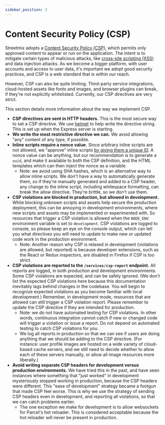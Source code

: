 ```yaml
---
sidebar_position: 3
---
```


# Content Security Policy (CSP)

Streetmix adopts a [Content Security Policy (CSP)](https://developer.mozilla.org/en-US/docs/Web/HTTP/CSP), which permits only approved content to appear or run on the application. The intent is to mitigate certain types of malicious attacks, like [cross-site scripting (XSS)](https://developer.mozilla.org/en-US/docs/Glossary/Cross-site_scripting) and data injection attacks. As we become a bigger platform, with user accounts and access to user data, it's important we adopt good security practices, and CSP is a web standard that is within our reach.

However, CSP can also be quite limiting. Third-party service integrations, cloud-hosted assets like fonts and images, and browser plugins can break, if they're not explicitly whitelisted. Currently, our CSP directives are very strict.

This section details more information about the way we implement CSP.

- **CSP directives are sent in HTTP headers.** This is the most secure way to set a CSP directive. We use [helmet](https://www.npmjs.com/package/helmet) to help write the directive string. This is set up when the Express server is starting.
- **We write the most restrictive directive we can.** We avoid allowing "any" content of any type, if possible.
- **Inline scripts require a nonce value.** Since arbitrary inline scripts are not allowed, we "approve" inline scripts [by giving them a unique ID](https://developer.mozilla.org/en-US/docs/Web/HTTP/Headers/Content-Security-Policy/script-src#Unsafe_inline_script). A nonce value can be anything, but our recommendation is to generate a `uuid`, and make it available to both the CSP definition, and the HTML templates which can then inject the nonce as a variable.
  - Note: we avoid using SHA hashes, which is an alternative way to allow inline scripts. We don't have a way to automatically generate them, so if they're manually generated and added to a CSP header, any change to the inline script, including whitespace formatting, can break the allow directive. They're brittle, so we don't use them.
- **CSP violations are blocked in production, but allowed in development.** While blocking unknown scripts and assets help secure the production deployment, this can be annoying in development environments, where new scripts and assets may be implemented or experimented with. So resources that trigger a CSP violation is allowed when the `NODE_ENV` environment variable is set to `development`. CSP violations are logged to console, so please keep an eye on the console output, which can tell you what directives you will need to update to make new or updated code work in the production environment.
  - Note: Another reason why CSP is relaxed in development (violations are allowed, but reported) is because developer extensions, such as the React or Redux inspectors, are disabled in Firefox if CSP is too strict.
- **CSP violations are reported to the `/services/csp-report` endpoint.** All reports are logged, in both production and development environments. Some CSP violations are expected, and can be safely ignored. (We don't list the expected CSP violations here because this documentation inevitably lags behind changes in the codebase. You will begin to recognize expected violations as you become familiar with local development.) Remember, in development mode, resources that are allowed can still trigger a CSP violation report. Please remember to update the CSP directive if they are intended for production.
  - Note: we do not have automated testing for CSP violations. In other words, continuous integration cannot catch if new or changed code will trigger a violation or issue a report. Do not depend on automated testing to catch CSP violations for you.
  - We log all reports in production so that we can see if users are doing anything that we should be adding to the CSP directive. (For instance: user profile images are hosted on a wide variety of cloud-based cache servers, and we still need to decide whether to allow each of these servers manually, or allow all image resources more liberally.)
- **Avoid writing separate CSP headers for development versus production environments.** We have tried this in the past, and have seen instances where something that "just worked" in development mysteriously stopped working in production, because the CSP headers were different. This "ease of development" strategy became a footgun that made CSP feel worse. This is why we use the strategy of sending CSP headers even in development, and reporting all violations, so that we can catch problems earlier.
  - The one exception we make for development is to allow websockets for Parcel's hot reloader. This is considered acceptable because the hot reloader will never be present in production.
